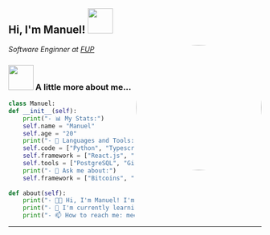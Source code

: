 <h2> Hi, I'm Manuel! <img src="https://media.giphy.com/media/mGcNjsfWAjY5AEZNw6/giphy.gif" width="50"></h2>
<img align="right" src="https://c.tenor.com/9xnHQLp_sKoAAAAd/komi-san-komi.gif" style="border-radius: 100em" width="250"/>
<p><em>Software Enginner at <a href="https://fup.edu.co/">FUP</a> 
</em></p>

### <img src="https://userstyles.org/style_screenshots/204108_after.gif" width="50"> A little more about me...  

```python
class Manuel:
def __init__(self):
	print("- 📊 My Stats:")
	self.name = "Manuel"
	self.age = "20"
	print("- 🔨 Languages and Tools:")
	self.code = ["Python", "Typescript", "Javascript"]
	self.framework = ["React.js", "Django"]
	self.tools = ["PostgreSQL", "Git", "Postman"]
	print("- 💬 Ask me about:")
	self.framework = ["Bitcoins", "Ethereum"]
	
def about(self):
	print("- 👨‍💻 Hi, I'm Manuel! I'm a software engineer.")
	print("- 🌱 I'm currently learning React.js")
	print("- 📫 How to reach me: meerazo7@hotmail.com")
```
---

